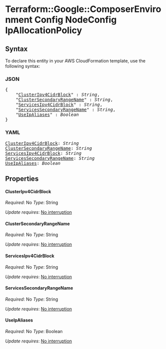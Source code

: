 # Terraform::Google::ComposerEnvironment Config NodeConfig IpAllocationPolicy

## Syntax

To declare this entity in your AWS CloudFormation template, use the following syntax:

### JSON

<pre>
{
    "<a href="#clusteripv4cidrblock" title="ClusterIpv4CidrBlock">ClusterIpv4CidrBlock</a>" : <i>String</i>,
    "<a href="#clustersecondaryrangename" title="ClusterSecondaryRangeName">ClusterSecondaryRangeName</a>" : <i>String</i>,
    "<a href="#servicesipv4cidrblock" title="ServicesIpv4CidrBlock">ServicesIpv4CidrBlock</a>" : <i>String</i>,
    "<a href="#servicessecondaryrangename" title="ServicesSecondaryRangeName">ServicesSecondaryRangeName</a>" : <i>String</i>,
    "<a href="#useipaliases" title="UseIpAliases">UseIpAliases</a>" : <i>Boolean</i>
}
</pre>

### YAML

<pre>
<a href="#clusteripv4cidrblock" title="ClusterIpv4CidrBlock">ClusterIpv4CidrBlock</a>: <i>String</i>
<a href="#clustersecondaryrangename" title="ClusterSecondaryRangeName">ClusterSecondaryRangeName</a>: <i>String</i>
<a href="#servicesipv4cidrblock" title="ServicesIpv4CidrBlock">ServicesIpv4CidrBlock</a>: <i>String</i>
<a href="#servicessecondaryrangename" title="ServicesSecondaryRangeName">ServicesSecondaryRangeName</a>: <i>String</i>
<a href="#useipaliases" title="UseIpAliases">UseIpAliases</a>: <i>Boolean</i>
</pre>

## Properties

#### ClusterIpv4CidrBlock

_Required_: No
_Type_: String

_Update requires_: [No interruption](https://docs.aws.amazon.com/AWSCloudFormation/latest/UserGuide/using-cfn-updating-stacks-update-behaviors.html#update-no-interrupt)

#### ClusterSecondaryRangeName

_Required_: No
_Type_: String

_Update requires_: [No interruption](https://docs.aws.amazon.com/AWSCloudFormation/latest/UserGuide/using-cfn-updating-stacks-update-behaviors.html#update-no-interrupt)

#### ServicesIpv4CidrBlock

_Required_: No
_Type_: String

_Update requires_: [No interruption](https://docs.aws.amazon.com/AWSCloudFormation/latest/UserGuide/using-cfn-updating-stacks-update-behaviors.html#update-no-interrupt)

#### ServicesSecondaryRangeName

_Required_: No
_Type_: String

_Update requires_: [No interruption](https://docs.aws.amazon.com/AWSCloudFormation/latest/UserGuide/using-cfn-updating-stacks-update-behaviors.html#update-no-interrupt)

#### UseIpAliases

_Required_: No
_Type_: Boolean

_Update requires_: [No interruption](https://docs.aws.amazon.com/AWSCloudFormation/latest/UserGuide/using-cfn-updating-stacks-update-behaviors.html#update-no-interrupt)

